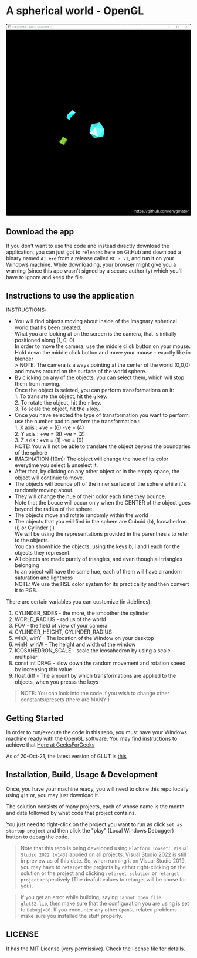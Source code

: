 # A spherical world - OpenGL

![A spherical world - OpenGL - animated GIF](3D_Playsphere.gif)

## Download the app

If you don't want to use the code and instead directly download the application, you can just got to `releases` here on GitHub and download a binary named `A1.exe` from a release called `RC - v1`, and run it on your Windows machine. While downloading, your browser might give you a warning (since this app wasn't signed by a secure authority) which you'll have to ignore and keep the file.

## Instructions to use the application

INSTRUCTIONS:
- You will find objects moving about inside of the imagnary spherical world that hs been created.  
        What you are looking at on the screen is the camera, that is initially positioned along (1, 0, 0)  
                In order to move the camera, use the middle click button on your mouse.  
                Hold down the middle click button and move your mouse - exactly like in blender  
                > NOTE: The camera is always pointing at the center of the world (0,0,0)  
                and moves around on the surface of the world sphere.  
- By clicking on any of the objects, you can select them, which will stop them from moving.  
        Once the object is seleted, you can perform transformations on it:  
        1. To translate         the object, hit the `g` key.  
        2. To rotate    the object, hit the `r` key.  
        3. To scale     the object, hit the `s` key.  
- Once you have selected the type of transformation you want to perform,  
        use the number pad to perform the transformation :  
        1. X axis :  +ve = (6)   -ve = (4)  
        2. Y axis :  +ve = (8)   -ve = (2)  
        3. Z axis :  +ve = (1)   -ve = (9)  
        NOTE: You will not be able to translate the object beyond the boundaries of the sphere  
- IMAGINATION (10m): The object will change the hue of its color everytime you select & unselect it.  
- After that, by clicking on any other object or in the empty space, the object will continue to move.  
- The objects will bounce off of the inner surface of the sphere while it's randomly moving about.  
- They will change the hue of their color each time they bounce.  
        Note that the bouce will occur only when the CENTER of the object goes beyond the radius of the sphere.  
- The objects move and rotate randomly within the world  
- The objects that you will find in the sphere are Cuboid (b), Icosahedron (i) or Cylinder (l)  
        We will be using the representations provided in the parenthesis to refer to the objects.  
        You can show/hide the objects, using the keys b, i and l each for the objects they represent.  
- All objects are made purely of triangles, and even though all triangles belonging  
         to an object will have the same hue, each of them will have a random saturation and lightness  
        NOTE: We use the HSL color system for its practicality and then convert it to RGB.  
  
There are certain variables you can customize (in #defines):  
1. CYLINDER_SIDES - the more, the smoother the cylinder  
2. WORLD_RADIUS - radius of the world  
3. FOV - the field of view of your camera  
4. CYLINDER_HEIGHT, CYLINDER_RADIUS  
5. winX, winY - The location of the Window on your desktop  
6. winH, winW - The height and width of the window  
7. ICOSAHEDRON_SCALE - scale the icosahedron by using a scale multiplier  
8. const int DRAG - slow down the random movement and rotation speed by increasing this value  
9. float diff - The amount by which transformations are applied to the objects, when you presss the keys  
> NOTE: You can look into the code if you wish to change other constants/presets (there are MANY!)  


## Getting Started

In order to run/execute the code in this repo, you must have your Windows machine ready with the OpenGL software. You may find instructions to achieve that [Here at GeeksForGeeks](https://www.geeksforgeeks.org/how-to-setup-opengl-with-visual-studio-2019-on-windows-10/)

As of 20-Oct-21, the latest version of GLUT is [this](https://www.opengl.org/resources/libraries/glut/glutdlls37beta.zip)

## Installation, Build, Usage & Development

Once, you have your machine ready, you will need to clone this repo locally using `git` or, you may just download it.

The solution consists of many projects, each of whose name is the month and date followed by what code that project contains.

You just need to right-click on the project you want to run as click `set as startup project` and then click the "play" (Local Windows Debugger) button to debug the code. 

> Note that this repo is being developed using `Platform Tooset: Visual Studio 2022 (v143)` applied on all projects. Visual Studio 2022 is still in preview as of this date. So, when running it on Visual Studio 2019, you may have to `retarget` the projects by either right-clicking on the solution or the project and clicking `retarget solution` or `retarget project` respectively (The deafult values to retarget will be chose for you).

> If you get an error while building, saying `cannot open file glut32.lib`, then make sure that the configuration you are using is set to `Debug|x86`. If you encounter any other `OpenGL` related problems make sure you installed the stuff properly.

## LICENSE

It has the MIT License (very permissive). Check the license file for details.
